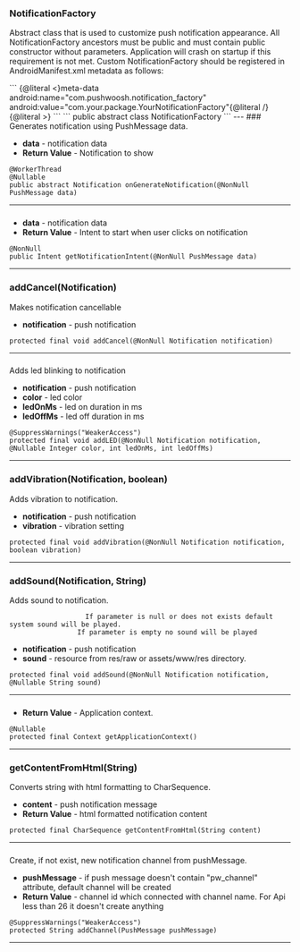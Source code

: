 ### NotificationFactory <a name="NotificationFactory"></a>
Abstract class that is used to customize push notification appearance.
 All NotificationFactory ancestors must be public and must contain public constructor without parameters.
 Application will crash on startup if this requirement is not met.
 Custom NotificationFactory should be registered in AndroidManifest.xml metadata as follows:
 <p>
 ```
{@literal <}meta-data
             android:name="com.pushwoosh.notification_factory"
             android:value="com.your.package.YourNotificationFactory"{@literal /}{@literal >}
```
```
public abstract class NotificationFactory
```
---
###  <a name=""></a>
Generates notification using PushMessage data.

  
* **data** - notification data
* **Return Value** - Notification to show
```
@WorkerThread
@Nullable
public abstract Notification onGenerateNotification(@NonNull PushMessage data)
```
---
###  <a name=""></a>
 
* **data** - notification data
* **Return Value** - Intent to start when user clicks on notification
```
@NonNull
public Intent getNotificationIntent(@NonNull PushMessage data)
```
---
### addCancel(Notification) <a name="addCancel(Notification)"></a>
Makes notification cancellable

 
* **notification** - push notification
```
protected final void addCancel(@NonNull Notification notification)
```
---
###  <a name=""></a>
Adds led blinking to notification

    
* **notification** - push notification
* **color** - led color
* **ledOnMs** - led on duration in ms
* **ledOffMs** - led off duration in ms
```
@SuppressWarnings("WeakerAccess")
protected final void addLED(@NonNull Notification notification, @Nullable Integer color, int ledOnMs, int ledOffMs)
```
---
### addVibration(Notification, boolean) <a name="addVibration(Notification,boolean)"></a>
Adds vibration to notification.

  
* **notification** - push notification
* **vibration** - vibration setting
```
protected final void addVibration(@NonNull Notification notification, boolean vibration)
```
---
### addSound(Notification, String) <a name="addSound(Notification,String)"></a>
Adds sound to notification.

                       If parameter is null or does not exists default system sound will be played.
                     If parameter is empty no sound will be played
* **notification** - push notification
* **sound** - resource from res/raw or assets/www/res directory.
```
protected final void addSound(@NonNull Notification notification, @Nullable String sound)
```
---
###  <a name=""></a>

* **Return Value** - Application context.
```
@Nullable
protected final Context getApplicationContext()
```
---
### getContentFromHtml(String) <a name="getContentFromHtml(String)"></a>
Converts string with html formatting to CharSequence.

  
* **content** - push notification message
* **Return Value** - html formatted notification content
```
protected final CharSequence getContentFromHtml(String content)
```
---
###  <a name=""></a>
Create, if not exist, new notification channel from pushMessage.

  
* **pushMessage** - if push message doesn't contain "pw_channel" attribute, default channel will be created
* **Return Value** - channel id which connected with channel name. For Api less than 26 it doesn't create anything
```
@SuppressWarnings("WeakerAccess")
protected String addChannel(PushMessage pushMessage)
```
---
